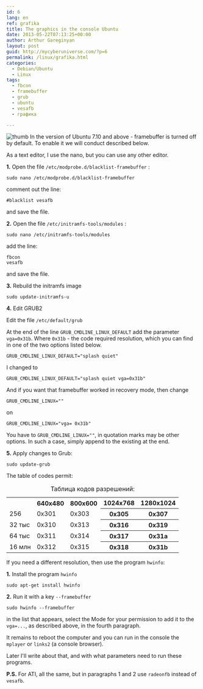 ```yaml
---
id: 6
lang: en
ref: grafika
title: The graphics in the console Ubuntu
date: 2013-05-22T07:13:25+00:00
author: Arthur Gareginyan
layout: post
guid: http://mycyberuniverse.com/?p=6
permalink: /linux/grafika.html
categories:
  - Debian/Ubuntu
  - Linux
tags:
  - fbcon
  - framebuffer
  - grub
  - ubuntu
  - vesafb
  - графика

---
```


![thumb]()
In the version of Ubuntu 7.10 and above - framebuffer is turned off by default. To enable it we will conduct described below.

As a text editor, I use the nano, but you can use any other editor.

**1.** Open the file `/etc/modprobe.d/blacklist-framebuffer` :

```
sudo nano /etc/modprobe.d/blacklist-framebuffer
```

comment out the line:

	#blacklist vesafb

and save the file.

**2.** Open the file `/etc/initramfs-tools/modules` :

```
sudo nano /etc/initramfs-tools/modules
```

add the line:

	fbcon
	vesafb

and save the file.

**3.** Rebuild the initramfs image

```
sudo update-initramfs-u
```

**4.** Edit GRUB2

Edit the file `/etc/default/grub`

At the end of the line `GRUB_CMDLINE_LINUX_DEFAULT` add the parameter `vga=0x31b`.  Where `0x31b` - the code required resolution, which you can find in one of the two options listed below.

	GRUB_CMDLINE_LINUX_DEFAULT="splash quiet"

I changed to

	GRUB_CMDLINE_LINUX_DEFAULT="splash quiet vga=0x31b"

And if you want that  framebuffer worked in recovery mode, then change

	GRUB_CMDLINE_LINUX=""

on

	GRUB_CMDLINE_LINUX="vga= 0x31b"

You have to `GRUB_CMDLINE_LINUX=""`, in quotation marks may be other options. In such a case, simply append to the existing at the end.

**5.** Apply changes to Grub:

```
sudo update-grub
```

The table of codes permit:

<table>
	<caption>Таблица кодов разрешений:</caption>
		<tr><th></th><th>640x480</th><th>800x600</th><th>1024x768</th><th>1280x1024</th></tr>
		<tr><td>256</td><td>0x301</td><td>0x303</td><th>0x305</th><th>0x307</th></tr>
		<tr><td>32 тыс</td><td>0x310</td><td>0x313</td><th>0x316</th><th>0x319</th></tr>
		<tr><td>64 тыс</td><td>0x311</td><td>0x314</td><th>0x317</th><th>0x31a</th></tr>
		<tr><td>16 млн</td><td>0x312</td><td>0x315</td><th>0x318</th><th>0x31b</th></tr>
</table>


If you need a different resolution, then use the program `hwinfo`:

**1.** Install the program `hwinfo`

```
sudo apt-get install hwinfo
```

**2.** Run it with a key `--framebuffer`

```
sudo hwinfo --framebuffer
```

in the list that appears, select the Mode for your permission to add it to the `vga=...`, as described above, in the fourth paragraph.

It remains to reboot the computer and you can run in the console the `mplayer` or `links2` (a console browser).

Later I'll write about that, and with what parameters need to run these programs.

**P.S.**
For ATI, all the same, but in paragraphs 1 and 2 use `radeonfb` instead of `vesafb`.


